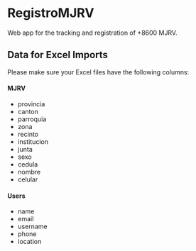 # RegistroMJRV
 Web app for the tracking and registration of +8600 MJRV.

## Data for Excel Imports
Please make sure your Excel files have the following columns:

#### MJRV

- provincia
- canton
- parroquia
- zona
- recinto
- institucion
- junta
- sexo
- cedula
- nombre
- celular

#### Users

- name
- email
- username
- phone
- location